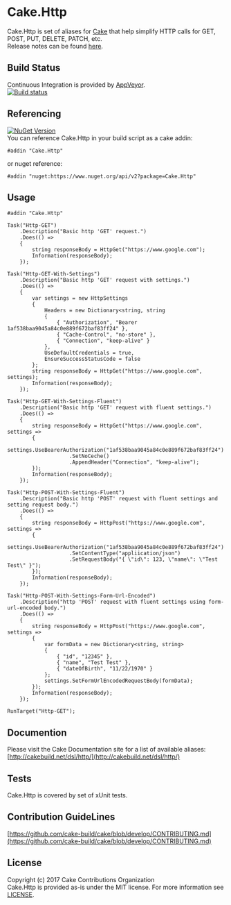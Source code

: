 # Cake.Http
Cake.Http is set of aliases for [Cake](http://cakebuild.net/) that help simplify HTTP calls for GET, POST, PUT, DELETE, PATCH, etc.  
Release notes can be found [here](ReleaseNotes.md).

## Build Status
Continuous Integration is provided by [AppVeyor](https://www.appveyor.com).  
[![Build status](https://ci.appveyor.com/api/projects/status/le61twvbmwct99cc?svg=true)](https://ci.appveyor.com/project/cakecontrib/cake-http)

## Referencing
[![NuGet Version](http://img.shields.io/nuget/v/Cake.Http.svg?style=flat)](https://www.nuget.org/packages/Cake.Http/)  
You can reference Cake.Http in your build script as a cake addin:
```cake
#addin "Cake.Http"
```  
 
or nuget reference:  
```cake
#addin "nuget:https://www.nuget.org/api/v2?package=Cake.Http"
```

## Usage

```cake
#addin "Cake.Http"

Task("Http-GET")
    .Description("Basic http 'GET' request.") 
    .Does(() =>
    {
        string responseBody = HttpGet("https://www.google.com");
        Information(responseBody);    
    });

Task("Http-GET-With-Settings")
    .Description("Basic http 'GET' request with settings.") 
    .Does(() =>
    {
        var settings = new HttpSettings
        {
            Headers = new Dictionary<string, string
            {
                { "Authorization", "Bearer 1af538baa9045a84c0e889f672baf83ff24" },
                { "Cache-Control", "no-store" },
                { "Connection", "keep-alive" } 
            },
            UseDefaultCredentials = true,
            EnsureSuccessStatusCode = false
        };
        string responseBody = HttpGet("https://www.google.com", settings);
        Information(responseBody);    
    });

Task("Http-GET-With-Settings-Fluent")
    .Description("Basic http 'GET' request with fluent settings.") 
    .Does(() =>
    {
        string responseBody = HttpGet("https://www.google.com", settings => 
        {
            settings.UseBearerAuthorization("1af538baa9045a84c0e889f672baf83ff24")
                    .SetNoCeche()
                    .AppendHeader("Connection", "keep-alive");
        });
        Information(responseBody);    
    });

Task("Http-POST-With-Settings-Fluent")
    .Description("Basic http 'POST' request with fluent settings and setting request body.") 
    .Does(() =>
    {
        string responseBody = HttpPost("https://www.google.com", settings => 
        {
            settings.UseBearerAuthorization("1af538baa9045a84c0e889f672baf83ff24")
                    .SetContentType("appliication/json")
                    .SetRequestBody("{ \"id\": 123, \"name\": \"Test Test\" }");
        });
        Information(responseBody);    
    });

Task("Http-POST-With-Settings-Form-Url-Encoded")
    .Description("http 'POST' request with fluent settings using form-url-encoded body.") 
    .Does(() =>
    {
        string responseBody = HttpPost("https://www.google.com", settings => 
        {
            var formData = new Dictionary<string, string>
            {
                { "id", "12345" },
                { "name", "Test Test" },
                { "dateOfBirth", "11/22/1970" }
            };
            settings.SetFormUrlEncodedRequestBody(formData);
        });
        Information(responseBody);    
    });

RunTarget("Http-GET");
```

## Documention
Please visit the Cake Documentation site for a list of available aliases:  
[http://cakebuild.net/dsl/http/](http://cakebuild.net/dsl/http/)

## Tests
Cake.Http is covered by set of xUnit tests.

## Contribution GuideLines
[https://github.com/cake-build/cake/blob/develop/CONTRIBUTING.md](https://github.com/cake-build/cake/blob/develop/CONTRIBUTING.md)

## License
Copyright (c) 2017 Cake Contributions Organization  
Cake.Http is provided as-is under the MIT license. For more information see [LICENSE](https://github.com/cake-contrib/Cake.Http/blob/master/LICENSE).